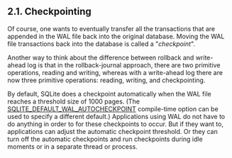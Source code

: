 ## 2\.1\. Checkpointing


Of course, one wants to eventually transfer all the transactions that
are appended in the WAL file back into the original database. Moving
the WAL file transactions back into the database is called a
"*checkpoint*".




Another way to think about the difference between rollback and 
write\-ahead log is that in the rollback\-journal
approach, there are two primitive operations, reading and writing,
whereas with a write\-ahead log
there are now three primitive operations: reading, writing, and
checkpointing.


By default, SQLite does a checkpoint automatically when the WAL file
reaches a threshold size of 1000 pages. (The
[SQLITE\_DEFAULT\_WAL\_AUTOCHECKPOINT](compile.html#default_wal_autocheckpoint) compile\-time option can be used to
specify a different default.) Applications using WAL do
not have to do anything in order to for these checkpoints to occur. 
But if they want to, applications can adjust the automatic checkpoint
threshold. Or they can turn off the automatic checkpoints and run 
checkpoints during idle moments or in a separate thread or process.



